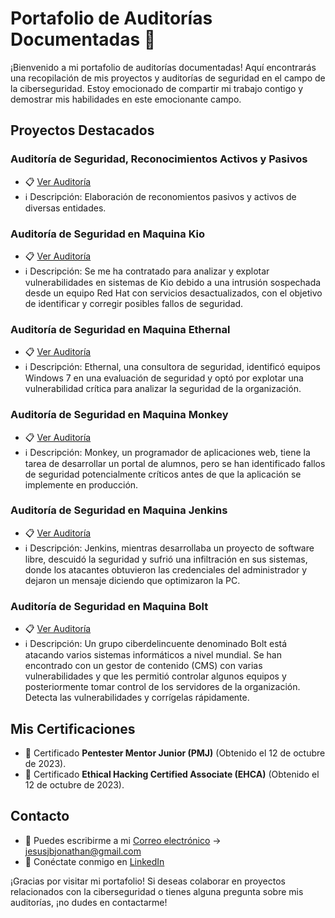 # Portafolio de Auditorías Documentadas 📂

¡Bienvenido a mi portafolio de auditorías documentadas! Aquí encontrarás una recopilación de mis proyectos y auditorías de seguridad en el campo de la ciberseguridad. Estoy emocionado de compartir mi trabajo contigo y demostrar mis habilidades en este emocionante campo.

## Proyectos Destacados

### Auditoría de Seguridad, Reconocimientos Activos y Pasivos
- 📋 [Ver Auditoría](https://github.com/jonathanjesus03/Briefcase/blob/fe0e7103aaf55993a1401ee91a073f6c07b4ebd8/Reconocimiento%20Activo%20-%20Pasivo.pdf) 
- ℹ️ Descripción: Elaboración de reconomientos pasivos y activos de diversas entidades.

### Auditoría de Seguridad en Maquina Kio
- 📋 [Ver Auditoría](https://github.com/jonathanjesus03/Briefcase/blob/fe0e7103aaf55993a1401ee91a073f6c07b4ebd8/Informe%20HM%20Kio.pdf)
- ℹ️ Descripción: Se me ha contratado para analizar y explotar vulnerabilidades en sistemas de Kio debido a una intrusión sospechada desde un equipo Red Hat con servicios desactualizados, con el objetivo de identificar y corregir posibles fallos de seguridad.

### Auditoría de Seguridad en Maquina Ethernal
- 📋 [Ver Auditoría](https://github.com/jonathanjesus03/Briefcase/blob/fe0e7103aaf55993a1401ee91a073f6c07b4ebd8/Informe%20HM%20-2%20Ethernal.pdf) 
- ℹ️ Descripción: Ethernal, una consultora de seguridad, identificó equipos Windows 7 en una evaluación de seguridad y optó por explotar una vulnerabilidad crítica para analizar la seguridad de la organización.
  
### Auditoría de Seguridad en Maquina Monkey
- 📋 [Ver Auditoría](https://github.com/jonathanjesus03/Briefcase/blob/db5777c3ba5d262f873266ffe6b161ea145c6e89/Informe%20HM%20-3%20Monkey.pdf) 
- ℹ️ Descripción: Monkey, un programador de aplicaciones web, tiene la tarea de desarrollar un portal de alumnos, pero se han identificado fallos de seguridad potencialmente críticos antes de que la aplicación se implemente en producción.

### Auditoría de Seguridad en Maquina Jenkins
- 📋 [Ver Auditoría](https://github.com/jonathanjesus03/Briefcase/blob/fe0e7103aaf55993a1401ee91a073f6c07b4ebd8/Informe%20HM%20-4%20Jenkings.pdf) 
- ℹ️ Descripción: Jenkins, mientras desarrollaba un proyecto de software libre, descuidó la seguridad y sufrió una infiltración en sus sistemas, donde los atacantes obtuvieron las credenciales del administrador y dejaron un mensaje diciendo que optimizaron la PC.

### Auditoría de Seguridad en Maquina Bolt
- 📋 [Ver Auditoría](https://github.com/jonathanjesus03/Briefcase/blob/fe0e7103aaf55993a1401ee91a073f6c07b4ebd8/Informe%20HM%20-5%20Bolt.pdf) 
- ℹ️ Descripción: Un grupo ciberdelincuente denominado Bolt está atacando varios sistemas informáticos a nivel mundial. Se han encontrado con un gestor de contenido (CMS) con varias vulnerabilidades y que les permitió controlar algunos equipos y posteriormente tomar control de los servidores de la organización. Detecta las vulnerabilidades y corrígelas rápidamente.

## Mis Certificaciones

- 📜 Certificado **Pentester Mentor Junior (PMJ)** (Obtenido el 12 de octubre de 2023).
- 📜 Certificado **Ethical Hacking Certified Associate (EHCA)** (Obtenido el 12 de octubre de 2023).

## Contacto

- 📧 Puedes escribirme a mi [Correo electrónico](jesusjbjonathan@gmail.com) -> jesusjbjonathan@gmail.com
- 🔗 Conéctate conmigo en [LinkedIn](www.linkedin.com/in/jonathanj-pen)

¡Gracias por visitar mi portafolio! Si deseas colaborar en proyectos relacionados con la ciberseguridad o tienes alguna pregunta sobre mis auditorías, ¡no dudes en contactarme!
